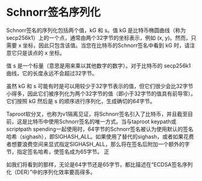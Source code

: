# Schnorr签名序列化

Schnorr签名的序列化包括两个值，kG 和 s。值 kG 是比特币椭圆曲线（称为 secp256k1）上的一个点，通常由两个32字节的坐标表示，例如 (x, y)。然而，只需要 x 坐标，因此只包含该值。当您在比特币的Schnorr签名中看到 kG 时，请注意它只是该点的 x 坐标。&#x20;

值 s 是一个标量（意思是用来乘以其他数字的数字）。对于比特币的 secp256k1 曲线，它的长度永远不会超过32字节。&#x20;

虽然 kG 和 s 可能有时是可以用较少于32字节表示的值，但它们很少会比32字节小得多，因此它们被序列化为两个32字节的值（即小于32字节的值具有前导零）。它们按照 kG 然后是 s 的顺序进行序列化，生成确切的64字节。&#x20;

Taproot软分叉，也称为v1隔离见证，将Schnorr签名引入了比特币，并且截至目前，这是比特币中使用Schnorr签名的唯一方式。当与taproot keypath或scriptpath spending一起使用时，64字节的Schnorr签名被认为使用默认的签名哈希（sighash），即SIGHASH\_ALL。如果使用了替代的sighash，或者如果花费者想要浪费空间来显式指定SIGHASH\_ALL，那么将在签名后附加一个额外的字节，指定签名哈希，使签名成为65字节。 正

如我们将看到的那样，无论是64字节还是65字节，都比描述在“ECDSA签名序列化（DER）”中的序列化效率要高得多。

